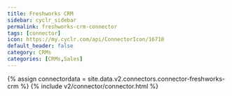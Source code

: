 ```yaml
---
title: Freshworks CRM
sidebar: cyclr_sidebar
permalink: freshworks-crm-connector
tags: [connector]
icon: https://my.cyclr.com/api/ConnectorIcon/16710
default_header: false
category: CRMs
categories: [CRMs,Sales]
---
```

{% assign connectordata = site.data.v2.connectors.connector-freshworks-crm %}
{% include v2/connector/connector.html %}	